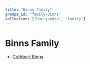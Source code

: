 ```yaml
---
title: "Binns Family"
gramps_id: "family-Binns"
collection: ["Harrypedia", "family"]
---
```


# Binns Family

- [Cuthbert Binns](/Harrypedia/people/Binns/Cuthbert/)

